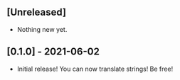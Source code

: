 ## [Unreleased]
- Nothing new yet. 

## [0.1.0] - 2021-06-02

- Initial release!
You can now translate strings! Be free!